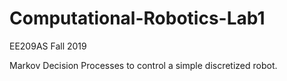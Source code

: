 # Computational-Robotics-Lab1
EE209AS Fall 2019

Markov Decision Processes to control a simple discretized robot.
